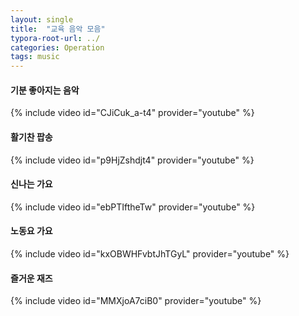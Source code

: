 ```yaml
---
layout: single
title:  "교육 음악 모음"
typora-root-url: ../
categories: Operation
tags: music
---
```








#### 기분 좋아지는 음악



{% include video id="CJiCuk_a-t4" provider="youtube" %}



#### 활기찬 팝송



{% include video id="p9HjZshdjt4" provider="youtube" %}



#### 신나는 가요



{% include video id="ebPTIftheTw" provider="youtube" %}



#### 노동요 가요


{% include video id="kxOBWHFvbtJhTGyL" provider="youtube" %}



#### 즐거운 재즈




{% include video id="MMXjoA7ciB0" provider="youtube" %}

